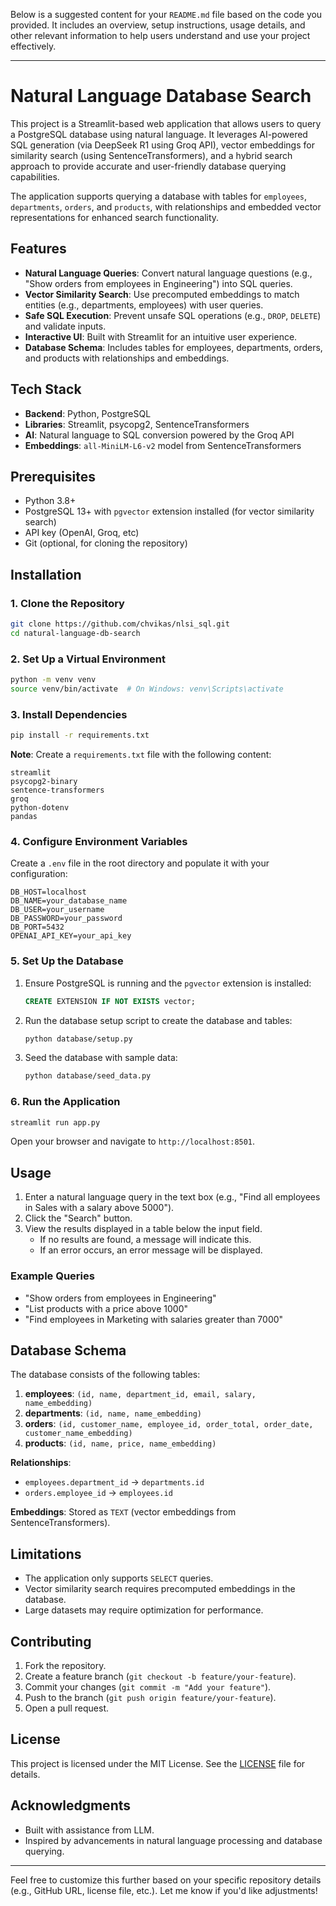 Below is a suggested content for your `README.md` file based on the code you provided. It includes an overview, setup instructions, usage details, and other relevant information to help users understand and use your project effectively.

---

# Natural Language Database Search

This project is a Streamlit-based web application that allows users to query a PostgreSQL database using natural language. It leverages AI-powered SQL generation (via DeepSeek R1 using Groq API), vector embeddings for similarity search (using SentenceTransformers), and a hybrid search approach to provide accurate and user-friendly database querying capabilities.

The application supports querying a database with tables for `employees`, `departments`, `orders`, and `products`, with relationships and embedded vector representations for enhanced search functionality.

## Features
- **Natural Language Queries**: Convert natural language questions (e.g., "Show orders from employees in Engineering") into SQL queries.
- **Vector Similarity Search**: Use precomputed embeddings to match entities (e.g., departments, employees) with user queries.
- **Safe SQL Execution**: Prevent unsafe SQL operations (e.g., `DROP`, `DELETE`) and validate inputs.
- **Interactive UI**: Built with Streamlit for an intuitive user experience.
- **Database Schema**: Includes tables for employees, departments, orders, and products with relationships and embeddings.

## Tech Stack
- **Backend**: Python, PostgreSQL
- **Libraries**: Streamlit, psycopg2, SentenceTransformers
- **AI**: Natural language to SQL conversion powered by the Groq API
- **Embeddings**: `all-MiniLM-L6-v2` model from SentenceTransformers

## Prerequisites
- Python 3.8+
- PostgreSQL 13+ with `pgvector` extension installed (for vector similarity search)
- API key (OpenAI, Groq, etc)
- Git (optional, for cloning the repository)

## Installation

### 1. Clone the Repository
```bash
git clone https://github.com/chvikas/nlsi_sql.git
cd natural-language-db-search
```

### 2. Set Up a Virtual Environment
```bash
python -m venv venv
source venv/bin/activate  # On Windows: venv\Scripts\activate
```

### 3. Install Dependencies
```bash
pip install -r requirements.txt
```

**Note**: Create a `requirements.txt` file with the following content:
```
streamlit
psycopg2-binary
sentence-transformers
groq
python-dotenv
pandas
```

### 4. Configure Environment Variables
Create a `.env` file in the root directory and populate it with your configuration:
```plaintext
DB_HOST=localhost
DB_NAME=your_database_name
DB_USER=your_username
DB_PASSWORD=your_password
DB_PORT=5432
OPENAI_API_KEY=your_api_key
```

### 5. Set Up the Database
1. Ensure PostgreSQL is running and the `pgvector` extension is installed:
   ```sql
   CREATE EXTENSION IF NOT EXISTS vector;
   ```
2. Run the database setup script to create the database and tables:
   ```bash
   python database/setup.py
   ```
3. Seed the database with sample data:
   ```bash
   python database/seed_data.py
   ```

### 6. Run the Application
```bash
streamlit run app.py
```
Open your browser and navigate to `http://localhost:8501`.

## Usage
1. Enter a natural language query in the text box (e.g., "Find all employees in Sales with a salary above 5000").
2. Click the "Search" button.
3. View the results displayed in a table below the input field.
   - If no results are found, a message will indicate this.
   - If an error occurs, an error message will be displayed.

### Example Queries
- "Show orders from employees in Engineering"
- "List products with a price above 1000"
- "Find employees in Marketing with salaries greater than 7000"

## Database Schema
The database consists of the following tables:
1. **employees**: `(id, name, department_id, email, salary, name_embedding)`
2. **departments**: `(id, name, name_embedding)`
3. **orders**: `(id, customer_name, employee_id, order_total, order_date, customer_name_embedding)`
4. **products**: `(id, name, price, name_embedding)`

**Relationships**:
- `employees.department_id` → `departments.id`
- `orders.employee_id` → `employees.id`

**Embeddings**: Stored as `TEXT` (vector embeddings from SentenceTransformers).

## Limitations
- The application only supports `SELECT` queries.
- Vector similarity search requires precomputed embeddings in the database.
- Large datasets may require optimization for performance.

## Contributing
1. Fork the repository.
2. Create a feature branch (`git checkout -b feature/your-feature`).
3. Commit your changes (`git commit -m "Add your feature"`).
4. Push to the branch (`git push origin feature/your-feature`).
5. Open a pull request.

## License
This project is licensed under the MIT License. See the [LICENSE](LICENSE) file for details.

## Acknowledgments
- Built with assistance from LLM.
- Inspired by advancements in natural language processing and database querying.

---

Feel free to customize this further based on your specific repository details (e.g., GitHub URL, license file, etc.). Let me know if you'd like adjustments!
